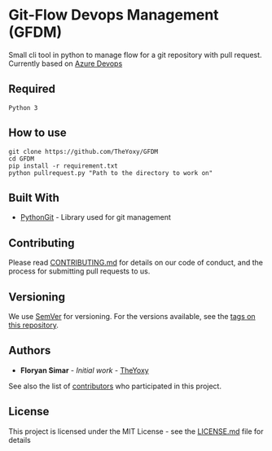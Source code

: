# Git-Flow Devops Management (GFDM)

Small cli tool in python to manage flow for a git repository with pull request.
Currently based on [Azure Devops](https://azure.microsoft.com/en-us/services/devops/?nav=min)
## Required

`Python 3`

## How to use

```
git clone https://github.com/TheYoxy/GFDM
cd GFDM
pip install -r requirement.txt
python pullrequest.py "Path to the directory to work on"
```

## Built With

* [PythonGit](https://github.com/gitpython-developers/GitPython) - Library used for git management

## Contributing

Please read [CONTRIBUTING.md](https://gist.github.com/PurpleBooth/b24679402957c63ec426) for details on our code of conduct, and the process for submitting pull requests to us.

## Versioning

We use [SemVer](http://semver.org/) for versioning. For the versions available, see the [tags on this repository](https://github.com/your/project/tags). 

## Authors

* **Floryan Simar** - *Initial work* - [TheYoxy](https://github.com/theyoxy)

See also the list of [contributors](https://github.com/TheYoxy/GFDM/contributors) who participated in this project.

## License

This project is licensed under the MIT License - see the [LICENSE.md](LICENSE.md) file for details

